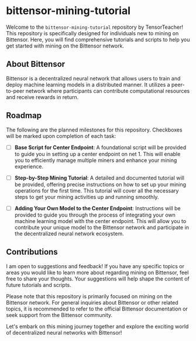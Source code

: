 # bittensor-mining-tutorial

Welcome to the `bittensor-mining-tutorial` repository by TensorTeacher! This repository is specifically designed for individuals new to mining on Bittensor. Here, you will find comprehensive tutorials and scripts to help you get started with mining on the Bittensor network.

## About Bittensor

Bittensor is a decentralized neural network that allows users to train and deploy machine learning models in a distributed manner. It utilizes a peer-to-peer network where participants can contribute computational resources and receive rewards in return.

## Roadmap

The following are the planned milestones for this repository. Checkboxes will be marked upon completion of each task:

- [ ] **Base Script for Center Endpoint**: A foundational script will be provided to guide you in setting up a center endpoint on net 1. This will enable you to efficiently manage multiple miners and enhance your mining experience.

- [ ] **Step-by-Step Mining Tutorial**: A detailed and documented tutorial will be provided, offering precise instructions on how to set up your mining operations for the first time. This tutorial will cover all the necessary steps to get your mining activities up and running smoothly.

- [ ] **Adding Your Own Model to the Center Endpoint**: Instructions will be provided to guide you through the process of integrating your own machine learning model with the center endpoint. This will allow you to contribute your unique model to the Bittensor network and participate in the decentralized neural network ecosystem.

## Contributions

I am open to suggestions and feedback! If you have any specific topics or areas you would like to learn more about regarding mining on Bittensor, feel free to share your thoughts. Your suggestions will help shape the content of future tutorials and scripts.

Please note that this repository is primarily focused on mining on the Bittensor network. For general inquiries about Bittensor or other related topics, it is recommended to refer to the official Bittensor documentation or seek support from the Bittensor community.

Let's embark on this mining journey together and explore the exciting world of decentralized neural networks with Bittensor!
